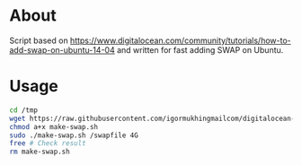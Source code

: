 # About

Script based on 
https://www.digitalocean.com/community/tutorials/how-to-add-swap-on-ubuntu-14-04
and written for fast adding SWAP on Ubuntu.

# Usage

```bash
cd /tmp
wget https://raw.githubusercontent.com/igormukhingmailcom/digitalocean-make-swap-on-ubuntu/master/make-swap.sh
chmod a+x make-swap.sh
sudo ./make-swap.sh /swapfile 4G
free # Check result
rm make-swap.sh
```
